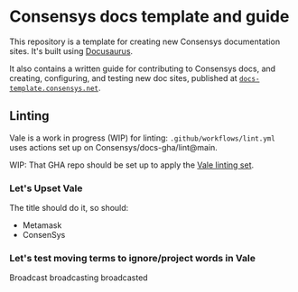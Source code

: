 # Consensys docs template and guide

This repository is a template for creating new Consensys documentation sites.
It's built using [Docusaurus](https://docusaurus.io/).

It also contains a written guide for contributing to Consensys docs, and creating, configuring, and
testing new doc sites, published at
[`docs-template.consensys.net`](https://docs-template.consensys.net/).

## Linting

Vale is a work in progress (WIP) for linting: `.github/workflows/lint.yml` uses actions set up on
Consensys/docs-gha/lint@main.

WIP: That GHA repo should be set up to apply the [Vale linting set](https://github.com/ConsenSys/docs-gha/tree/main/spelling).


### Let's Upset Vale

The title should do it, so should:

- Metamask
- ConsenSys

### Let's test moving terms to ignore/project words in Vale

Broadcast
broadcasting
broadcasted

